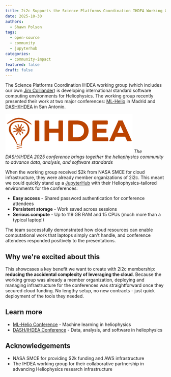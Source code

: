 ```yaml
---
title: 2i2c Supports the Science Platforms Coordination IHDEA Working Group
date: 2025-10-30
authors:
  - Shawn Polson
tags:
  - open-source
  - community
  - jupyterhub
categories:
  - community-impact
featured: false
draft: false
---
```


The Science Platforms Coordination IHDEA working group (which includes our own [Jim Colliander](/authors/jim-colliander/)) is developing international standard software computing environments for Heliophysics. The working group recently presented their work at two major conferences: [ML-Helio](https://ml-helio.github.io/) in Madrid and [DASH/IHDEA](https://dash2025.space.swri.edu/) in San Antonio.

![DASH conference logo featuring stylized text and heliophysics imagery](featured.png)
*The DASH/IHDEA 2025 conference brings together the heliophysics community to advance data, analysis, and software standards*

When the working group received $2k from NASA SMCE for cloud infrastructure, they were already member organizations of 2i2c. This meant we could quickly stand up a [JupyterHub](/collaborators/jupyterhub/) with their Heliophysics-tailored environments for the conferences:

- **Easy access** - Shared password authentication for conference attendees
- **Persistent storage** - Work saved across sessions
- **Serious compute** - Up to 119 GB RAM and 15 CPUs (much more than a typical laptop!)

The team successfully demonstrated how cloud resources can enable computational work that laptops simply can't handle, and conference attendees responded positively to the presentations.

## Why we're excited about this

This showcases a key benefit we want to create with 2i2c membership: **reducing the accidental complexity of leveraging the cloud**. Because the working group was already a member organization, deploying and managing infrastructure for the conferences was straightforward once they secured cloud funding. No lengthy setup, no new contracts - just quick deployment of the tools they needed.

## Learn more

- [ML-Helio Conference](https://ml-helio.github.io/) - Machine learning in heliophysics
- [DASH/IHDEA Conference](https://dash2025.space.swri.edu/) - Data, analysis, and software in heliophysics

## Acknowledgements

- NASA SMCE for providing $2k funding and AWS infrastructure
- The IHDEA working group for their collaborative partnership in advancing Heliophysics research infrastructure
